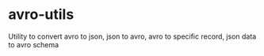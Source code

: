 # avro-utils
Utility to convert avro to json, json to avro, avro to specific record, json data to avro schema
